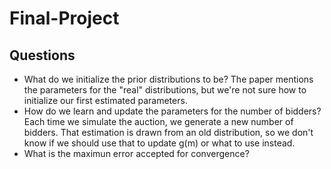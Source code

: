 # Final-Project

## Questions 
* What do we initialize the prior distributions to be? The paper mentions the parameters for the "real" distributions, but we're not sure how to initialize our first estimated parameters.
* How do we learn and update the parameters for the number of bidders? Each time we simulate the auction, we generate a new number of bidders. That estimation is drawn from an old distribution, so we don't know if we should use that to update g(m) or what to use instead.
* What is the maximun error accepted for convergence? 
